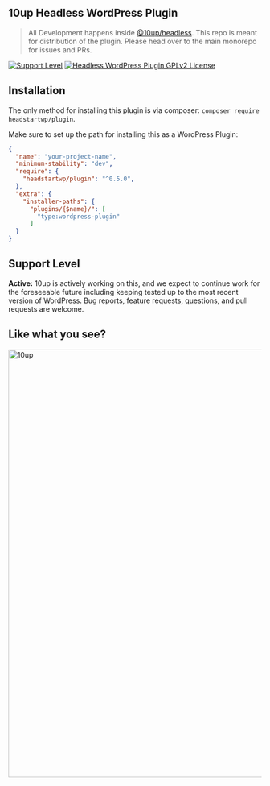 ## 10up Headless WordPress Plugin

> All Development happens inside [@10up/headless](https://github.com/10up/headless). This repo is meant for distribution of the plugin. Please head over to the main monorepo for issues and PRs.

[![Support Level](https://img.shields.io/badge/support-active-green.svg)](#support-level) [![Headless WordPress Plugin GPLv2 License](https://img.shields.io/badge/Headless%20WordPress%20plugin-GPLv2-orange)](https://github.com/10up/headless/blob/develop/wp/tenup-headless-wp/LICENSE.md)

## Installation

The only method for installing this plugin is via composer: `composer require headstartwp/plugin`.

Make sure to set up the path for installing this as a WordPress Plugin:

```json
{
  "name": "your-project-name",
  "minimum-stability": "dev",
  "require": {
    "headstartwp/plugin": "^0.5.0",
  },
  "extra": {
    "installer-paths": {
	  "plugins/{$name}/": [
	    "type:wordpress-plugin"
	  ]
  }
}
```

## Support Level

**Active:** 10up is actively working on this, and we expect to continue work for the foreseeable future including keeping tested up to the most recent version of WordPress.  Bug reports, feature requests, questions, and pull requests are welcome.

## Like what you see?

<a href="http://10up.com/contact/"><img src="https://10up.com/uploads/2016/10/10up-Github-Banner.png" width="850" alt="10up"></a>
